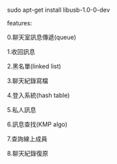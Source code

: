sudo apt-get install libusb-1.0-0-dev

features:

0.聊天室訊息傳遞(queue)

1.收回訊息

2.黑名單(linked list)

3.聊天紀錄寫檔

4.登入系統(hash table)

5.私人訊息

6.訊息查找(KMP algo)

7.查詢線上成員

8.聊天紀錄復原
